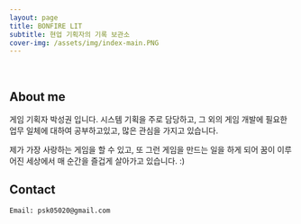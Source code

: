 ```yaml
---
layout: page
title: BONFIRE LIT
subtitle: 현업 기획자의 기록 보관소
cover-img: /assets/img/index-main.PNG
---
```


<br/>

## About me

게임 기획자 박성권 입니다.
시스템 기획을 주로 담당하고, 그 외의 게임 개발에 필요한 업무 일체에 대하여 공부하고있고, 많은 관심을 가지고 있습니다.

제가 가장 사랑하는 게임을 할 수 있고, 또 그런 게임을 만드는 일을 하게 되어
꿈이 이루어진 세상에서 매 순간을 즐겁게 살아가고 있습니다. :)

## Contact

```
Email: psk05020@gmail.com
```
